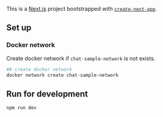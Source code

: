This is a [Next.js](https://nextjs.org/) project bootstrapped with [`create-next-app`](https://github.com/vercel/next.js/tree/canary/packages/create-next-app).

## Set up

### Docker network

Create docker network if `chat-sample-network` is not exists.

```.sh
## create docker network
docker network create chat-sample-network
```

## Run for development

```bash
npm run dev
```
